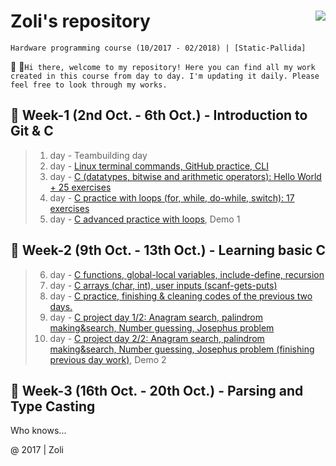 # Zoli's repository <a href="http://www.greenfoxacademy.com/"><img align="right" width="auto" height="auto" src="https://static.wixstatic.com/media/f4461b_2b82d418d4d24019834d72b5aae5bca5~mv2_d_9000_4167_s_4_2.png/v1/fill/w_250,h_49,al_c,usm_0.66_1.00_0.01/f4461b_2b82d418d4d24019834d72b5aae5bca5~mv2_d_9000_4167_s_4_2.png"></a>
```
Hardware programming course (10/2017 - 02/2018) | [Static-Pallida]
```
:boy: :speech_balloon:`Hi there, welcome to my repository! Here you can find all my work created in this course from day to day. I'm updating it daily. Please feel free to look through my works.`
##  :date: <span align="left">Week-1 (2nd Oct. - 6th Oct.) - </span><span align="right">Introduction to Git & C</span>
>1. day - Teambuilding day
>2. day - [Linux terminal commands, GitHub practice, CLI](https://github.com/greenfox-academy/Zoli-G/tree/master/week-01/day-2)
>3. day - [C (datatypes, bitwise and arithmetic operators): Hello World + 25 exercises](https://github.com/greenfox-academy/Zoli-G/tree/master/week-01/day-3)
>4. day - [C practice with loops (for, while, do-while, switch): 17 exercises](https://github.com/greenfox-academy/Zoli-G/tree/master/week-01/day-4)
>5. day - [C advanced practice with loops](https://github.com/greenfox-academy/Zoli-G/tree/master/week-01/day-5), Demo 1

##  :date: Week-2 (9th Oct. - 13th Oct.) - Learning basic C
>6. day - [C functions, global-local variables, include-define, recursion](https://github.com/greenfox-academy/Zoli-G/tree/master/week-02/day-1)
>7. day - [C arrays (char, int), user inputs (scanf-gets-puts)](https://github.com/greenfox-academy/Zoli-G/tree/master/week-02/day-2)
>8. day - [C practice, finishing & cleaning codes of the previous two days.](https://github.com/greenfox-academy/Zoli-G/tree/master/week-02/day-3)
>9. day - [C project day 1/2: Anagram search, palindrom making&search, Number guessing, Josephus problem](https://github.com/greenfox-academy/Zoli-G/tree/master/week-02/day-4)
>10. day - [C project day 2/2: Anagram search, palindrom making&search, Number guessing, Josephus problem (finishing previous day work)](https://github.com/greenfox-academy/Zoli-G/tree/master/week-02/day-5), Demo 2

##  :date: Week-3 (16th Oct. - 20th Oct.) - Parsing and Type Casting
Who knows...

@ 2017 | Zoli
